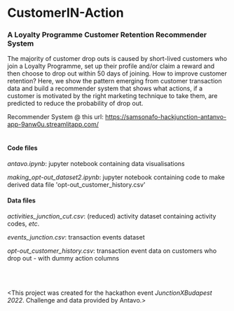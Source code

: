 # CustomerIN-Action
### A Loyalty Programme Customer Retention Recommender System

The majority of customer drop outs is caused by short-lived customers who join a Loyalty Programme, set up their profile and/or claim a reward and then choose to drop out within 50 days of joining. How to improve customer retention? Here, we show the pattern emerging from customer transaction data and build a recommender system that shows what actions, if a customer is motivated by the right marketing technique to take them, are predicted to reduce the probability of drop out.

Recommender System @ this url: https://samsonafo-hackjunction-antanvo-app-9anw0u.streamlitapp.com/
 <br/><br/>  
#### Code files
*antavo.ipynb*: jupyter notebook containing data visualisations   
   
*making_opt-out_dataset2.ipynb*: jupyter notebook containing code to make derived data file 'opt-out_customer_history.csv'  
  
#### Data files
   
*activities_junction_cut.csv*: (reduced) activity dataset containing activity codes, *etc*.   
   
*events_junction.csv*: transaction events dataset   
   
*opt-out_customer_history.csv*: transaction event data on customers who drop out - with dummy action columns   
   
 <br/><br/>   
      
<This project was created for the hackathon event *JunctionXBudapest 2022*. Challenge and data provided by Antavo.>

